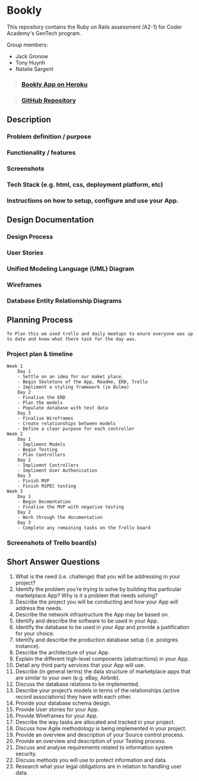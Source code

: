 # Bookly

This repository contains the Ruby on Rails assessment (A2-1) for Coder Academy's GenTech program.

Group members:
- Jack Gronow
- Tony Huynh
- Natalie Sargent

>### [Bookly App on Heroku](https://b00kly.herokuapp.com/)

>### [GitHub Repository](https://github.com/sizsan/Bookly)

## Description
### Problem definition / purpose
### Functionality / features
### Screenshots
### Tech Stack (e.g. html, css, deployment platform, etc)
### Instructions on how to setup, configure and use your App.

## Design Documentation
### Design Process
### User Stories
### Unified Modeling Language (UML) Diagram
### Wireframes
### Database Entity Relationship Diagrams

## Planning Process
    To Plan this we used trello and daily meetups to enure everyone was up to date and knew what there task for the day was.
### Project plan & timeline
    Week 1
        Day 1 
        - Settle on an idea for our maket place.
        - Begin Skeletons of the App, Readme, ERD, Trello 
        - Impliment a styling framework (ie Bulma)
        Day 2
        - Finalise the ERD 
        - Plan the models
        - Populate database with test data 
        Day 3 
        - Finalise Wireframes 
        - Create relationships between models
        - Define a clear purpose for each controller
    Week 2
        Day 1 
        - Impliment Models 
        - Begin Testing
        - Plan Controllers
        Day 2 
        - Impliemnt Controllers
        - Impliment User Authenication
        Day 3 
        - Finish MVP
        - Finish RSPEC testing
    Week 3
        Day 1 
        - Begin Docmentation
        - Finalise the MVP with negative testing 
        Day 2
        - Work through the documentation   
        Day 3
        - Complete any remaining tasks on the Trello board
### Screenshots of Trello board(s)

## Short Answer Questions
1. What is the need (i.e. challenge) that you will be addressing in your project?
2. Identify the problem you’re trying to solve by building this particular marketplace App? Why is it a problem that needs solving?
3. Describe the project you will be conducting and how your App will address the needs.
4. Describe the network infrastructure the App may be based on.
5. Identify and describe the software to be used in your App.
6. Identify the database to be used in your App and provide a justification for your choice.
7. Identify and describe the production database setup (i.e. postgres instance).
8. Describe the architecture of your App.
9. Explain the different high-level components (abstractions) in your App.
10. Detail any third party services that your App will use.
11. Describe (in general terms) the data structure of marketplace apps that are similar to your own (e.g. eBay, Airbnb).
12. Discuss the database relations to be implemented.
13. Describe your project’s models in terms of the relationships (active record associations) they have with each other.
14. Provide your database schema design.
15. Provide User stories for your App.
16. Provide Wireframes for your App.
17. Describe the way tasks are allocated and tracked in your project.
18. Discuss how Agile methodology is being implemented in your project.
19. Provide an overview and description of your Source control process.
20. Provide an overview and description of your Testing process.
21. Discuss and analyse requirements related to information system security.
22. Discuss methods you will use to protect information and data.
23. Research what your legal obligations are in relation to handling user data.
